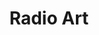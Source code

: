 ---
title: Radio Art
section: editor
img:
    src: /img/graphs/graph-radio-art.svg
    alt: Radio Art
---